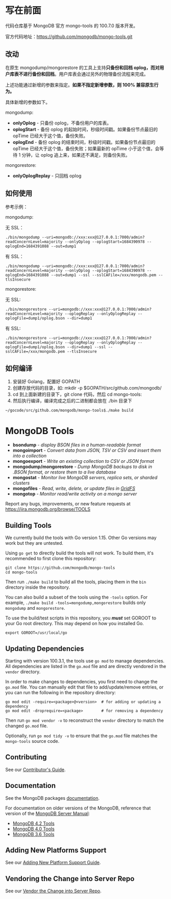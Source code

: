 写在前面
===================================
代码仓库基于 MongoDB 官方 mongo-tools 的 100.7.0 版本开发。

官方代码地址：https://github.com/mongodb/mongo-tools.git

改动
----------
在原生 mongodump/mongorestore 的工具上支持**只备份和回档 oplog，而对用户库表不进行备份和回档**。用户库表会通过另外的物理备份流程来完成。

上述功能通过新增的参数来指定。**如果不指定新增参数，则 100% 兼容原生行为。**

具体新增的参数如下。

mongodump:
 - **onlyOplog** - 只备份 oplog，不备份用户的库表。
 - **oplogStart** - 备份 oplog 的起始时间，秒级时间戳。如果备份节点最旧的 opTime 已经大于这个值，备份失败。
 - **oplogEnd** - 备份 oplog 的结束时间，秒级时间戳。如果备份节点最旧的 opTime 已经大于这个值，备份失败；如果最新的 opTime 小于这个值，会等待 1 分钟，让 oplog 追上来，如果还不满足，则备份失败。

mongorestore:
- **onlyOplogReplay** - 只回档 oplog

如何使用
--------
参考示例：

mongodump:

无 SSL：
```
./bin/mongodump --uri=mongodb://xxx:xxx@127.0.0.1:7000/admin?readConcernLevel=majority --onlyOplog --oplogStart=1684390978 --oplogEnd=1684391088 --out=dump1
```

有 SSL：
```
./bin/mongodump --uri=mongodb://xxx:xxx@127.0.0.1:7000/admin?readConcernLevel=majority --onlyOplog --oplogStart=1684390978 --oplogEnd=1684391088 --out=dump1 --ssl --sslCAFile=/xxx/mongodb.pem --tlsInsecure
```

mongorestore:

无 SSL: 
```
./bin/mongorestore --uri=mongodb://xxx:xxx@127.0.0.1:7000/admin?readConcernLevel=majority --oplogReplay --onlyOplogReplay --oplogFile=dump1/oplog.bson --dir=dump1
```

有 SSL: 
```
./bin/mongorestore --uri=mongodb://xxx:xxx@127.0.0.1:7000/admin?readConcernLevel=majority --oplogReplay --onlyOplogReplay --oplogFile=dump1/oplog.bson --dir=dump1 --ssl --sslCAFile=/xxx/mongodb.pem --tlsInsecure
```

如何编译
-----------
1. 安装好 Golang，配置好 GOPATH
2. 创建存放代码的目录，如: mkdir -p $GOPATH/src/github.com/mongodb/
3. cd 到上面新建的目录下，git clone 代码，然后 cd mongo-tools:
4. 然后执行编译，编译完成之后的二进制都会放在 ./bin 目录下
```
~/gocode/src/github.com/mongodb/mongo-tools$./make build
```

MongoDB Tools
===================================

 - **bsondump** - _display BSON files in a human-readable format_
 - **mongoimport** - _Convert data from JSON, TSV or CSV and insert them into a collection_
 - **mongoexport** - _Write an existing collection to CSV or JSON format_
 - **mongodump/mongorestore** - _Dump MongoDB backups to disk in .BSON format, or restore them to a live database_
 - **mongostat** - _Monitor live MongoDB servers, replica sets, or sharded clusters_
 - **mongofiles** - _Read, write, delete, or update files in [GridFS](http://docs.mongodb.org/manual/core/gridfs/)_
 - **mongotop** - _Monitor read/write activity on a mongo server_


Report any bugs, improvements, or new feature requests at https://jira.mongodb.org/browse/TOOLS

Building Tools
---------------

We currently build the tools with Go version 1.15. Other Go versions may work but they are untested.

Using `go get` to directly build the tools will not work. To build them, it's recommended to first clone this repository:

```
git clone https://github.com/mongodb/mongo-tools
cd mongo-tools
```

Then run `./make build` to build all the tools, placing them in the `bin` directory inside the repository.

You can also build a subset of the tools using the `-tools` option. For example, `./make build -tools=mongodump,mongorestore` builds only `mongodump` and `mongorestore`.

To use the build/test scripts in this repository, you **_must_** set GOROOT to your Go root directory. This may depend on how you installed Go.

```
export GOROOT=/usr/local/go
```

Updating Dependencies
---------------
Starting with version 100.3.1, the tools use `go mod` to manage dependencies. All dependencies are listed in the `go.mod` file and are directly vendored in the `vendor` directory.

In order to make changes to dependencies, you first need to change the `go.mod` file. You can manually edit that file to add/update/remove entries, or you can run the following in the repository directory:

```
go mod edit -require=<package>@<version>  # for adding or updating a dependency
go mod edit -droprequire=<package>        # for removing a dependency
```

Then run `go mod vendor -v` to reconstruct the `vendor` directory to match the changed `go.mod` file.

Optionally, run `go mod tidy -v` to ensure that the `go.mod` file matches the `mongo-tools` source code.

Contributing
---------------
See our [Contributor's Guide](CONTRIBUTING.md).

Documentation
---------------
See the MongoDB packages [documentation](https://docs.mongodb.org/database-tools/).

For documentation on older versions of the MongoDB, reference that version of the [MongoDB Server Manual](docs.mongodb.com/manual):

- [MongoDB 4.2 Tools](https://docs.mongodb.org/v4.2/reference/program)
- [MongoDB 4.0 Tools](https://docs.mongodb.org/v4.0/reference/program)
- [MongoDB 3.6 Tools](https://docs.mongodb.org/v3.6/reference/program)

Adding New Platforms Support
---------------
See our [Adding New Platform Support Guide](PLATFORMSUPPORT.md).

Vendoring the Change into Server Repo
---------------
See our [Vendor the Change into Server Repo](SERVERVENDORING.md).
